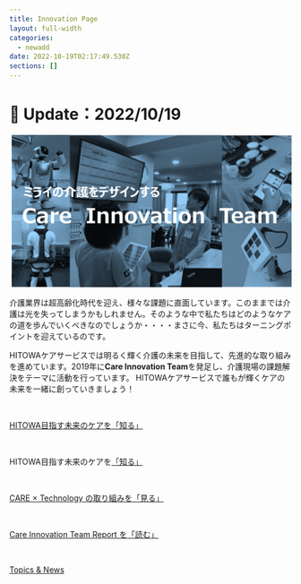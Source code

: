 ```yaml
---
title: Innovation Page
layout: full-width
categories:
  - newadd
date: 2022-10-19T02:17:49.530Z
sections: []
---
```

<h1 class="black-600 text-right text-xs"> 🔄 Update：2022/10/19</h1>

![](/images/hi1.png)

介護業界は超高齢化時代を迎え、様々な課題に直面しています。このままでは介護は光を失ってしまうかもしれません。そのような中で私たちはどのようなケアの道を歩んでいくべきなのでしょうか・・・・まさに今、私たちはターニングポイントを迎えているのです。

HITOWAケアサービスでは明るく輝く介護の未来を目指して、先進的な取り組みを進めています。2019年に<span class="text-blue-700 text-base  font-bold">**Care Innovation Team**</span>を発足し、介護現場の課題解決をテーマに活動を行っています。 HITOWAケアサービスで誰もが輝くケアの未来を一緒に創っていきましょう！

<br>

<div class=" bg-blue-800 text-center font-bold bg-opacity-100 p-2 w-full h-full">

<a href="https://www.google.com"><span class="text-xm font-bold text-center text-white  ">HITOWA目指す未来のケアを</span></span><span class="text-xm text-yellow-200 text-base font-bold">「知る」</a></span></div><br>

<div class=" bg-blue-800 text-center font-bold bg-opacity-100 p-2 w-full h-full">

<span class="text-xm font-bold text-center text-white ">HITOWA目指す未来のケアを<a href="https://www.google.com"></a></span><a href="https://www.google.com"><span class="text-xm text-yellow-300 text-base font-bold">「知る」</span></div><br>

<div class="bg-blue-800 text-center font-bold　bg-opacity-100 p-2 w-full h-full">

<span class="text-xs text-center text-white  font-bold">CARE × Technology の取り組みを<a href="https://www.google.com"></span><a href="https://www.google.com"><span class="text-yellow-300 font-bold">「見る」</span></div><br>

<div class="bg-blue-800 text-center font-bold　bg-opacity-100 p-2 w-full h-full">

<span class="text-xs text-center  text-white font-bold">Care Innovation Team Report を<a href="https://www.google.com"></span><a href="https://www.google.com"><span class="text-yellow-300  font-bold">「読む」</span></div><br>

<div class="bg-blue-400 text-center font-bold　bg-opacity-100 p-2 w-full h-full">

<span class="text-xs  text-center  text-white font-bold "><a href="https://www.google.com">Topics & News</a></span></div><br>